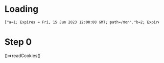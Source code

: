 # Loading

```html
["a=1; Expires = Fri, 15 Jun 2023 12:00:00 GMT; path=/mon","b=2; Expires=Sat, 15 May 2023 18:00:00 GMT"]
```

# Step 0
()=>readCookies()

